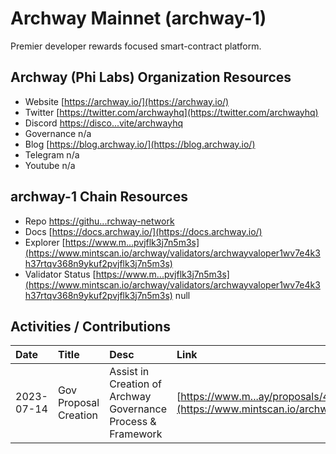 # Archway Mainnet (archway-1)

Premier developer rewards focused smart-contract platform.  

## Archway (Phi Labs) Organization Resources

* Website [https://archway.io/](https://archway.io/)
* Twitter [https://twitter.com/archwayhq](https://twitter.com/archwayhq)
* Discord [https://disco...vite/archwayhq](https://discord.com/invite/archwayhq)
* Governance n/a
* Blog [https://blog.archway.io/](https://blog.archway.io/)
* Telegram n/a
* Youtube n/a

## archway-1 Chain Resources

* Repo [https://githu...rchway-network](https://github.com/archway-network)
* Docs [https://docs.archway.io/](https://docs.archway.io/)
* Explorer [https://www.m...pvjflk3j7n5m3s](https://www.mintscan.io/archway/validators/archwayvaloper1wv7e4k3h37rtqv368n9ykuf2pvjflk3j7n5m3s)
* Validator Status [https://www.m...pvjflk3j7n5m3s](https://www.mintscan.io/archway/validators/archwayvaloper1wv7e4k3h37rtqv368n9ykuf2pvjflk3j7n5m3s)
null

## Activities / Contributions
| Date | Title | Desc | Link | Type |
| :----------- | :------------ | :-------------------------------- | :---- | :---- |
| 2023-07-14 | Gov Proposal Creation | Assist in Creation of Archway Governance Process & Framework | [https://www.m...ay/proposals/4](https://www.mintscan.io/archway/proposals/4) | GOV-9, GOV-6 |